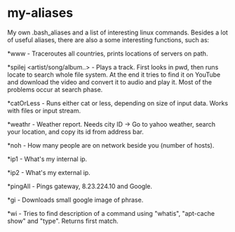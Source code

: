 my-aliases
==========

My own .bash_aliases and a list of interesting linux commands.
Besides a lot of useful aliases, there are also a some interesting functions, such as:

*www - Traceroutes all countries, prints locations of servers on path. 

*spilej <artist/song/album..> - Plays a track. First looks in pwd, then runs locate to search whole file system. At the end it tries to find it on YouTube and download the video and convert it to audio and play it. Most of the problems occur at search phase.

*catOrLess - Runs either cat or less, depending on size of input data. Works with files or input stream.

*weathr <city id> - Weather report. Needs city ID -> Go to yahoo weather, search your location, and copy its id from address bar.

*noh - How many people are on network beside you (number of hosts).

*ip1 - What's my internal ip.

*ip2 - What's my external ip.

*pingAll - Pings gateway, 8.23.224.10 and Google.

*gi <phrase> - Downloads small google image of phrase.

*wi <command> - Tries to find description of a command using "whatis", "apt-cache show" and "type". Returns first match.
